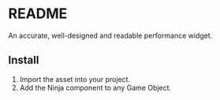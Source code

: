 # README

An accurate, well-designed and readable performance widget.

## Install

1. Import the asset into your project.
2. Add the Ninja component to any Game Object.
